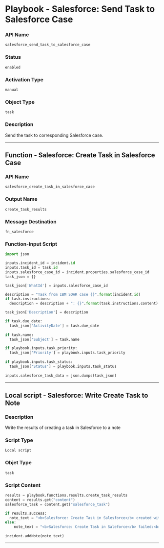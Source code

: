 <!--
    DO NOT MANUALLY EDIT THIS FILE
    THIS FILE IS AUTOMATICALLY GENERATED WITH resilient-sdk codegen
    Generated with resilient-sdk v49.1.51
-->

# Playbook - Salesforce: Send Task to Salesforce Case

### API Name
`salesforce_send_task_to_salesforce_case`

### Status
`enabled`

### Activation Type
`manual`

### Object Type
`task`

### Description
Send the task to corresponding Salesforce case.


---
## Function - Salesforce: Create Task in Salesforce Case

### API Name
`salesforce_create_task_in_salesforce_case`

### Output Name
`create_task_results`

### Message Destination
`fn_salesforce`

### Function-Input Script
```python
import json

inputs.incident_id = incident.id
inputs.task_id = task.id
inputs.salesforce_case_id = incident.properties.salesforce_case_id
task_json = {}

task_json['WhatId'] = inputs.salesforce_case_id

description = "Task from IBM SOAR case {}".format(incident.id)
if task.instructions:
  description = description + ": {}".format(task.instructions.content)

task_json['Description'] = description

if task.due_date:
  task_json['ActivityDate'] = task.due_date
  
if task.name:
  task_json['Subject'] = task.name

if playbook.inputs.task_priority:
  task_json['Priority'] = playbook.inputs.task_priority
  
if playbook.inputs.task_status:
  task_json['Status'] = playbook.inputs.task_status
  
inputs.salesforce_task_data = json.dumps(task_json)
```

---

## Local script - Salesforce: Write Create Task to Note

### Description
Write the results of creating a task in Salesforce to a note

### Script Type
`Local script`

### Objet Type
`task`

### Script Content
```python
results = playbook.functions.results.create_task_results
content = results.get("content")
salesforce_task = content.get("salesforce_task")

if results.success:
  note_text = "<b>Salesforce: Create Task in Salesforce</b> created with TaskId: {}".format(salesforce_task.get("id", None))
else:
    note_text = "<b>Salesforce: Create Task in Saleforce</b> failed:<br>{}".format(salesforce_task.get("error", None))
  
incident.addNote(note_text)
```

---
